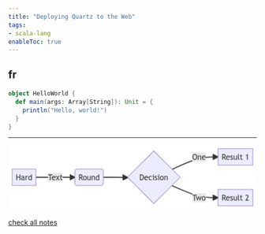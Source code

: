 ```yaml
---
title: "Deploying Quartz to the Web"
tags:
- scala-lang
enableToc: true
---
```

## fr

```scala
object HelloWorld {
  def main(args: Array[String]): Unit = {
    println("Hello, world!")
  }
}
```

---

![mermaid](/content/notes/images/pako.png)


[check all notes](/notes)
